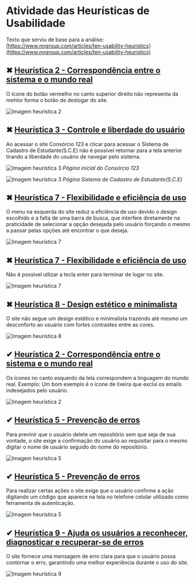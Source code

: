 # Atividade das Heurísticas de Usabilidade

Texto que serviu de base para a análise: [https://www.nngroup.com/articles/ten-usability-heuristics](https://www.nngroup.com/articles/ten-usability-heuristics)

## ✖ [Heurística 2 - Correspondência entre o sistema e o mundo real](https://www.nngroup.com/articles/ten-usability-heuristics/#toc-2-match-between-the-system-and-the-real-world-2)

O ícone do botão vermelho no canto superior direito não representa da mehlor forma o botão de deslogar do site.

![Imagem heurística 2](imgs/image-8.png)

## ✖ [Heurística 3 - Controle e liberdade do usuário](https://www.nngroup.com/articles/ten-usability-heuristics/#toc-3-user-control-and-freedom-3)

Ao acessar o site Consórcio 123 e clicar para acessar o Sistema de Cadastro de Estudante(S.C.E) não é possível retornar para a tela anterior tirando a liberdade do usuário de navegar pelo sistema.

![Imagem heurística 3](imgs/image-4.png)
*Página inicial do Consórcio 123*

![Imagem heurística 3](imgs/image-5.png)
*Página Sistema de Cadastro de Estudante(S.C.E)*

## ✖ [Heurística 7 - Flexibilidade e eficiência de uso](https://www.nngroup.com/articles/ten-usability-heuristics/#toc-7-flexibility-and-efficiency-of-use-7)

O menu na esquerda do site reduz a eficiência de uso devido o design escolhido e a falta de uma barra de busca, que interfere diretamente na praticidade de selecionar a opção desejada pelo usuário forçando o mesmo a passar pelas opções até encontrar o que deseja.

![Imagem heurística 7](imgs/image-6.png)

## ✖ [Heurística 7 - Flexibilidade e eficiência de uso](https://www.nngroup.com/articles/ten-usability-heuristics/#toc-7-flexibility-and-efficiency-of-use-7)

Não é possível utlizar a tecla enter para terminar de logar no site.

![Imagem heurística 7](imgs/image-9.png)

## ✖ [Heurística 8 - Design estético e minimalista](https://www.nngroup.com/articles/ten-usability-heuristics/#toc-8-aesthetic-and-minimalist-design-8)

O site não segue um design estético e minimalista trazendo até mesmo um desconforto ao usuário com fortes contrastes entre as cores.

![Imagem heurística 8](imgs/image-7.png)

## ✔ [Heurística 2 - Correspondência entre o sistema e o mundo real](https://www.nngroup.com/articles/ten-usability-heuristics/#toc-2-match-between-the-system-and-the-real-world-2)

Os ícones no canto esquerdo da tela correspondem a linguagem do mundo real. Exemplo: Um bom exemplo é o ícone de lixeira que exclui os emails indesejados pelo usuário.

![Imagem heurística 2](imgs/image.png)

## ✔ [Heurística 5 - Prevenção de erros](https://www.nngroup.com/articles/ten-usability-heuristics/#toc-5-error-prevention-5)

Para previnir que o usuário delete um repositório sem que seja de sua vontade, o site exige a confirmação do usuário ao requisitar para o mesmo digitar o nome de usuário seguido do nome do repositório.

![Imagem heurística 5](imgs/image-1.png)

## ✔ [Heurística 5 - Prevenção de erros](https://www.nngroup.com/articles/ten-usability-heuristics/#toc-5-error-prevention-5)

Para realizar certas ações o site exige que o usuário confirme a ação digitando um código que aparece na tela no telefone celular utilizado como ferramenta de autenticação.

![Imagem heurística 5](imgs/image-3.png)

## ✔ [Heurística 9 - Ajuda os usuários a reconhecer, diagnosticar e recuperar-se de erros](https://www.nngroup.com/articles/ten-usability-heuristics/#toc-9-help-users-recognize-diagnose-and-recover-from-errors-9)

O site fornece uma mensagem de erro clara para que o usuário possa contornar o erro, garantindo uma melhor experiência durante o uso do site.

![Imagem heurística 9](imgs/image-2.png)